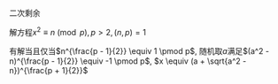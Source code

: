 二次剩余

解方程$x^2 \equiv n \pmod p, p > 2, (n, p) = 1$

有解当且仅当$n^{\frac{p - 1}{2}} \equiv 1 \pmod p$, 随机取$a$满足$(a^2 - n)^{\frac{p - 1}{2}} \equiv -1 \pmod p$, $x \equiv (a + \sqrt{a^2 - n})^{\frac{p + 1}{2}}$
